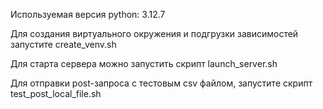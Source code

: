 Используемая версия python: 3.12.7

Для создания виртуального окружения и подгрузки зависимостей 
запустите create_venv.sh

Для старта сервера можно запустить скрипт launch_server.sh

Для отправки post-запроса с тестовым csv файлом, запустите скрипт test_post_local_file.sh
